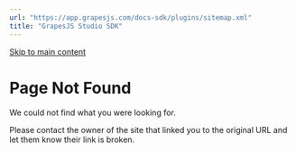 ```yaml
---
url: "https://app.grapesjs.com/docs-sdk/plugins/sitemap.xml"
title: "GrapesJS Studio SDK"
---
```


[Skip to main content](https://app.grapesjs.com/docs-sdk/plugins/sitemap.xml#__docusaurus_skipToContent_fallback)

# Page Not Found

We could not find what you were looking for.

Please contact the owner of the site that linked you to the original URL and let them know their link is broken.